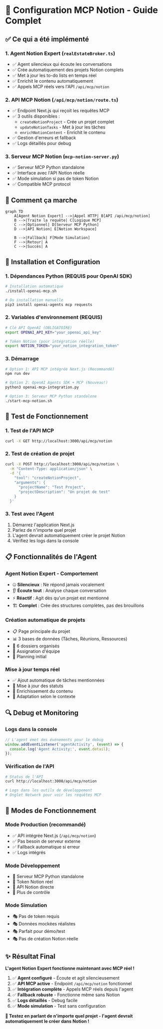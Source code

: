 # 🎯 Configuration MCP Notion - Guide Complet

## ✅ Ce qui a été implémenté

### 1. **Agent Notion Expert** (`realEstateBroker.ts`)
- ✅ Agent silencieux qui écoute les conversations
- ✅ Crée automatiquement des projets Notion complets
- ✅ Met à jour les to-do lists en temps réel
- ✅ Enrichit le contenu automatiquement
- ✅ Appels MCP réels vers l'API `/api/mcp/notion`

### 2. **API MCP Notion** (`/api/mcp/notion/route.ts`)
- ✅ Endpoint Next.js qui reçoit les requêtes MCP
- ✅ 3 outils disponibles :
  - `createNotionProject` - Crée un projet complet
  - `updateNotionTasks` - Met à jour les tâches
  - `enrichNotionContent` - Enrichit le contenu
- ✅ Gestion d'erreurs et fallback
- ✅ Logs détaillés pour debug

### 3. **Serveur MCP Notion** (`mcp-notion-server.py`)
- ✅ Serveur MCP Python standalone
- ✅ Interface avec l'API Notion réelle
- ✅ Mode simulation si pas de token Notion
- ✅ Compatible MCP protocol

## 🚀 Comment ça marche

```mermaid
graph TD
    A[Agent Notion Expert] -->|Appel HTTP| B[API /api/mcp/notion]
    B -->|Traite la requête| C[Logique MCP]
    C -->|Optionnel| D[Serveur MCP Python]
    D -->|API Notion| E[Notion Workspace]
    
    B -->|Fallback| F[Mode Simulation]
    F -->|Retour| A
    C -->|Succès| A
```

## 🔧 Installation et Configuration

### 1. **Dépendances Python** (REQUIS pour OpenAI SDK)
```bash
# Installation automatique
./install-openai-mcp.sh

# Ou installation manuelle
pip3 install openai-agents mcp requests
```

### 2. **Variables d'environnement** (REQUIS)
```bash
# Clé API OpenAI (OBLIGATOIRE)
export OPENAI_API_KEY="your_openai_api_key"

# Token Notion (pour intégration réelle)
export NOTION_TOKEN="your_notion_integration_token"
```

### 3. **Démarrage**
```bash
# Option 1: API MCP intégrée Next.js (Recommandé)
npm run dev

# Option 2: OpenAI Agents SDK + MCP (Nouveau!)
python3 openai-mcp-integration.py

# Option 3: Serveur MCP Python standalone
./start-mcp-notion.sh
```

## 🎯 Test de Fonctionnement

### 1. **Test de l'API MCP**
```bash
curl -X GET http://localhost:3000/api/mcp/notion
```

### 2. **Test de création de projet**
```bash
curl -X POST http://localhost:3000/api/mcp/notion \
  -H "Content-Type: application/json" \
  -d '{
    "tool": "createNotionProject",
    "arguments": {
      "projectName": "Test Project",
      "projectDescription": "Un projet de test"
    }
  }'
```

### 3. **Test avec l'Agent**
1. Démarrez l'application Next.js
2. Parlez de n'importe quel projet
3. L'agent devrait automatiquement créer le projet Notion
4. Vérifiez les logs dans la console

## 📋 Fonctionnalités de l'Agent

### **Agent Notion Expert - Comportement**
- 🤐 **Silencieux** : Ne répond jamais vocalement
- 👂 **Écoute tout** : Analyse chaque conversation
- ⚡ **Réactif** : Agit dès qu'un projet est mentionné
- 🏗️ **Complet** : Crée des structures complètes, pas des brouillons

### **Création automatique de projets**
- 📋 Page principale du projet
- 📊 3 bases de données (Tâches, Réunions, Ressources)
- 📁 6 dossiers organisés
- 👥 Assignation d'équipe
- 📅 Planning initial

### **Mise à jour temps réel**
- ✅ Ajout automatique de tâches mentionnées
- 🔄 Mise à jour des statuts
- 📝 Enrichissement du contenu
- 🎯 Adaptation selon le contexte

## 🔍 Debug et Monitoring

### **Logs dans la console**
```javascript
// L'agent émet des événements pour le debug
window.addEventListener('agentActivity', (event) => {
  console.log('Agent Activity:', event.detail);
});
```

### **Vérification de l'API**
```bash
# Status de l'API
curl http://localhost:3000/api/mcp/notion

# Logs dans les outils de développement
# Onglet Network pour voir les requêtes MCP
```

## 🎨 Modes de Fonctionnement

### **Mode Production** (recommandé)
- ✅ API intégrée Next.js (`/api/mcp/notion`)
- ✅ Pas besoin de serveur externe
- ✅ Fallback automatique si erreur
- ✅ Logs intégrés

### **Mode Développement**
- 🔧 Serveur MCP Python standalone
- 🔧 Token Notion réel
- 🔧 API Notion directe
- 🔧 Plus de contrôle

### **Mode Simulation**
- 🎭 Pas de token requis
- 🎭 Données mockées réalistes
- 🎭 Parfait pour démo/test
- 🎭 Pas de création Notion réelle

## ✨ Résultat Final

**L'agent Notion Expert fonctionne maintenant avec MCP réel !**

1. ✅ **Agent configuré** - Écoute et agit silencieusement
2. ✅ **API MCP active** - Endpoint `/api/mcp/notion` fonctionnel  
3. ✅ **Intégration complète** - Appels MCP réels depuis l'agent
4. ✅ **Fallback robuste** - Fonctionne même sans Notion
5. ✅ **Logs détaillés** - Debug facile
6. ✅ **Mode simulation** - Test sans configuration

**🎯 Testez en parlant de n'importe quel projet - l'agent devrait automatiquement le créer dans Notion !**
